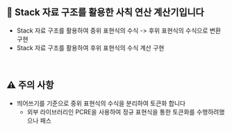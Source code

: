 ## 🧪 Stack 자료 구조를 활용한 사칙 연산 계산기입니다
- Stack 자료 구조를 활용하여 중위 표현식의 수식 -> 후위 표현식의 수식으로 변환 구현
- Stack 자료 구조를 활용하여 후위 표현식의 수식 계산 구현
<br>

## ⚠️ 주의 사항
- 띄어쓰기를 기준으로 중위 표현식의 수식을 분리하여 토큰화 합니다
  - 외부 라이브러리인 PCRE을 사용하여 정규 표현식을 통한 토큰화를 수행하려했으나 패스
